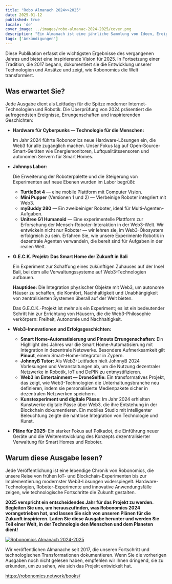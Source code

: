 ```yaml
---
title: "Robo Almanach 2024>>2025"
date: 2025-01-12
published: true
locale: 'de'
cover_image: ../images/robo-almanac-2024-2025/cover.png
description: "Ein Almanach ist eine jährliche Sammlung von Ideen, Ereignissen und Errungenschaften, die die sich entwickelnde Geschichte des Projekts erzählen. Es ist mehr als nur ein Bericht, es ist ein fesselnder Bericht über das Überwinden von Herausforderungen, das Vorantreiben von Innovationen und das Gestalten der Zukunft der Technologie. Wir sind stolz darauf, die neueste Ausgabe von Robonomics 2024-2025 vorzustellen."
tags: ['Ankündigungen']
---
```


Diese Publikation erfasst die wichtigsten Ergebnisse des vergangenen Jahres und bietet eine inspirierende Vision für 2025. In Fortsetzung einer Tradition, die 2017 begann, dokumentiert sie die Entwicklung unserer Technologien und Ansätze und zeigt, wie Robonomics die Welt transformiert.

## Was erwartet Sie?

Jede Ausgabe dient als Leitfaden für die Spitze moderner Internet-Technologien und Robotik. Die Überprüfung von 2024 präsentiert die aufregendsten Ereignisse, Errungenschaften und inspirierenden Geschichten:

- **Hardware für Cyberpunks — Technologie für die Menschen:**
    
    Im Jahr 2024 führte Robonomics neue Hardware-Lösungen ein, die Web3 für alle zugänglich machen. Unser Fokus lag auf Open-Source-Smart-Geräten wie Energiemonitoren, Luftqualitätssensoren und autonomen Servern für Smart Homes.
    
- **Johnnys Labor:**
    
    Die Erweiterung der Roboterpalette und die Steigerung von Experimenten auf neue Ebenen wurden im Labor begrüßt:
    
    - **TurtleBot 4** — eine mobile Plattform mit Computer Vision.
    - **Mini Pupper** (Versionen 1 und 2) — Vierbeinige Roboter integriert mit Web3.
    - **myBuddy 280** — Ein zweibeiniger Roboter, ideal für Multi-Agenten-Aufgaben.
    - **Unitree G1 Humanoid** — Eine experimentelle Plattform zur Erforschung der Mensch-Roboter-Interaktion in der Web3-Welt.
    Wir entwickeln nicht nur Roboter — wir lehren sie, im Web3-Ökosystem erfolgreich zu sein. Erfahren Sie, wie unsere Experimente Robotik in dezentrale Agenten verwandeln, die bereit sind für Aufgaben in der realen Welt.
- **G.E.C.K. Projekt: Das Smart Home der Zukunft in Bali**
    
    Ein Experiment zur Schaffung eines zukünftigen Zuhauses auf der Insel Bali, bei dem alle Verwaltungssysteme auf Web3-Technologien aufbauen.
    
    **Hauptidee:** Die Integration physischer Objekte mit Web3, um autonome Häuser zu schaffen, die Komfort, Nachhaltigkeit und Unabhängigkeit von zentralisierten Systemen überall auf der Welt bieten.
    
    Das G.E.C.K.-Projekt ist mehr als ein Experiment; es ist ein bedeutender Schritt hin zur Errichtung von Häusern, die die Web3-Philosophie verkörpern: Freiheit, Autonomie und Nachhaltigkeit.

- **Web3-Innovationen und Erfolgsgeschichten:**
    - **Smart Home-Automatisierung und Pinouts Errungenschaften:** Ein Highlight des Jahres war die Smart Home-Automatisierung mit Integration in dezentrale Netzwerke. Besondere Aufmerksamkeit gilt **Pinout**, einem Smart-Home-Integrator in Zypern.
    - **JohnnyB Tutor:** Als Web3-Leitfaden hielt JohnnyB 2024 Vorlesungen und Veranstaltungen ab, um die Nutzung dezentraler Netzwerke in Robotik, IoT und DePIN zu entmystifizieren.
    - **Web3 im Entertainment — DroneSelfie:** Ein transformatives Projekt, das zeigt, wie Web3-Technologien die Unterhaltungsbranche neu definieren, indem sie personalisierte Medienpakete sicher in dezentralen Netzwerken speichern.
    - **Kunstexperiment und digitale Pässe:** Im Jahr 2024 erhielten Kunstwerke digitale Pässe über Web3, die ihre Entstehung in der Blockchain dokumentieren. Ein mobiles Studio mit intelligenter Beleuchtung zeigte die nahtlose Integration von Technologie und Kunst.

- **Pläne für 2025:**
    Ein starker Fokus auf Polkadot, die Einführung neuer Geräte und die Weiterentwicklung des Konzepts dezentralisierter Verwaltung für Smart Homes und Roboter.

## Warum diese Ausgabe lesen?

Jede Veröffentlichung ist eine lebendige Chronik von Robonomics, die unsere Reise von frühen IoT- und Blockchain-Experimenten bis zur Implementierung modernster Web3-Lösungen widerspiegelt. Hardware-Technologien, Roboter-Experimente und innovative Anwendungsfälle zeigen, wie technologische Fortschritte die Zukunft gestalten.

**2025 verspricht ein entscheidendes Jahr für das Projekt zu werden. Begleiten Sie uns, um herauszufinden, was Robonomics 2024 vorangetrieben hat, und lassen Sie sich von unseren Plänen für die Zukunft inspirieren. Laden Sie diese Ausgabe herunter und werden Sie Teil einer Welt, in der Technologie den Menschen und dem Planeten dient!**

[![Robonomics Almanach 2024-2025](../images/robo-almanac-2024-2025/book-link.png)](https://static.robonomics.network/docs/book-2024-2025/Robonomics.network-Almanac-2024-en.pdf)

Wir veröffentlichen Almanache seit 2017, die unseren Fortschritt und technologischen Transformationen dokumentieren. Wenn Sie die vorherigen Ausgaben noch nicht gelesen haben, empfehlen wir Ihnen dringend, sie zu erkunden, um zu sehen, wie sich das Projekt entwickelt hat.

https://robonomics.network/books/